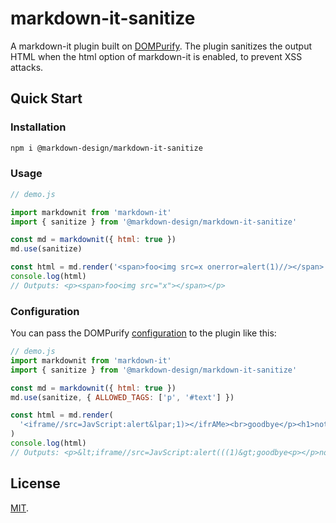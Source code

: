 # markdown-it-sanitize

A markdown-it plugin built on [DOMPurify](https://github.com/cure53/DOMPurify). The plugin sanitizes the output HTML when the html option of markdown-it is enabled, to prevent XSS attacks.

## Quick Start

### Installation

```sh
npm i @markdown-design/markdown-it-sanitize
```

### Usage

```js
// demo.js

import markdownit from 'markdown-it'
import { sanitize } from '@markdown-design/markdown-it-sanitize'

const md = markdownit({ html: true })
md.use(sanitize)

const html = md.render('<span>foo<img src=x onerror=alert(1)//></span>')
console.log(html)
// Outputs: <p><span>foo<img src="x"></span></p>
```

### Configuration

You can pass the DOMPurify [configuration](https://github.com/cure53/DOMPurify#can-i-configure-dompurify) to the plugin like this:

```js
// demo.js
import markdownit from 'markdown-it'
import { sanitize } from '@markdown-design/markdown-it-sanitize'

const md = markdownit({ html: true })
md.use(sanitize, { ALLOWED_TAGS: ['p', '#text'] })

const html = md.render(
  '<iframe//src=JavScript:alert&lpar;1)></ifrAMe><br>goodbye</p><h1>not me!</h1>'
)
console.log(html)
// Outputs: <p>&lt;iframe//src=JavScript:alert(((1)&gt;goodbye<p></p>not me!</p>
```

## License

[MIT](./LICENSE).
